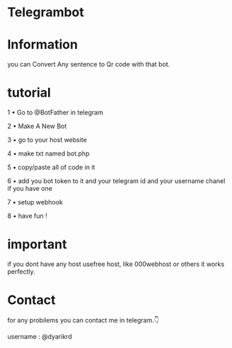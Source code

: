 # Telegrambot

# Information
you can Convert Any sentence to Qr code with that bot.

# tutorial

1 • Go to @BotFather in telegram

2 • Make A New Bot

3 • go to your host website 

4 • make txt named bot.php

5 • copy/paste all of code in it

6 • add you bot token to it and your telegram id and your username chanel if you have one

7 • setup webhook 

8 • have fun !




# important


if you dont have any host usefree host, like 000webhost or others it works perfectly.


# Contact

for any probilems you can contact me in telegram.👇

username : @dyarikrd
